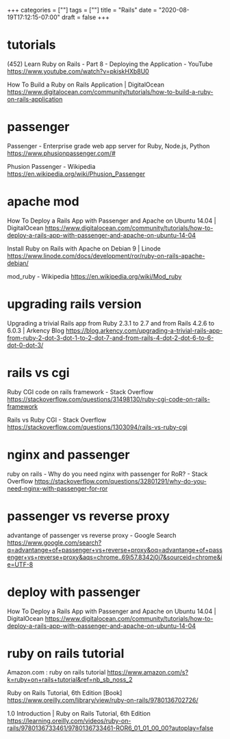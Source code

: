 +++
categories = [""]
tags = [""]
title = "Rails"
date = "2020-08-19T17:12:15-07:00"
draft = false
+++

# tutorials

(452) Learn Ruby on Rails - Part 8 - Deploying the Application - YouTube
https://www.youtube.com/watch?v=pkiskHXb8U0

How To Build a Ruby on Rails Application | DigitalOcean
https://www.digitalocean.com/community/tutorials/how-to-build-a-ruby-on-rails-application

# passenger

Passenger - Enterprise grade web app server for Ruby, Node.js, Python
https://www.phusionpassenger.com/#

Phusion Passenger - Wikipedia
https://en.wikipedia.org/wiki/Phusion_Passenger

# apache mod

How To Deploy a Rails App with Passenger and Apache on Ubuntu 14.04 | DigitalOcean
https://www.digitalocean.com/community/tutorials/how-to-deploy-a-rails-app-with-passenger-and-apache-on-ubuntu-14-04

Install Ruby on Rails with Apache on Debian 9 | Linode
https://www.linode.com/docs/development/ror/ruby-on-rails-apache-debian/

mod_ruby - Wikipedia
https://en.wikipedia.org/wiki/Mod_ruby

# upgrading rails version

Upgrading a trivial Rails app from Ruby 2.3.1 to 2.7 and from Rails 4.2.6 to 6.0.3 | Arkency Blog
https://blog.arkency.com/upgrading-a-trivial-rails-app-from-ruby-2-dot-3-dot-1-to-2-dot-7-and-from-rails-4-dot-2-dot-6-to-6-dot-0-dot-3/

# rails vs cgi 

Ruby CGI code on rails framework - Stack Overflow
https://stackoverflow.com/questions/31498130/ruby-cgi-code-on-rails-framework

Rails vs Ruby CGI - Stack Overflow
https://stackoverflow.com/questions/1303094/rails-vs-ruby-cgi

# nginx and passenger

ruby on rails - Why do you need nginx with passenger for RoR? - Stack Overflow
https://stackoverflow.com/questions/32801291/why-do-you-need-nginx-with-passenger-for-ror

# passenger vs reverse proxy

advantange of passenger vs reverse proxy - Google Search
https://www.google.com/search?q=advantange+of+passenger+vs+reverse+proxy&oq=advantange+of+passenger+vs+reverse+proxy&aqs=chrome..69i57.8342j0j7&sourceid=chrome&ie=UTF-8

# deploy with passenger

How To Deploy a Rails App with Passenger and Apache on Ubuntu 14.04 | DigitalOcean
https://www.digitalocean.com/community/tutorials/how-to-deploy-a-rails-app-with-passenger-and-apache-on-ubuntu-14-04

# ruby on rails tutorial

Amazon.com : ruby on rails tutorial
https://www.amazon.com/s?k=ruby+on+rails+tutorial&ref=nb_sb_noss_2

Ruby on Rails Tutorial, 6th Edition [Book]
https://www.oreilly.com/library/view/ruby-on-rails/9780136702726/

1.0 Introduction | Ruby on Rails Tutorial, 6th Edition
https://learning.oreilly.com/videos/ruby-on-rails/9780136733461/9780136733461-ROR6_01_01_00_00?autoplay=false

